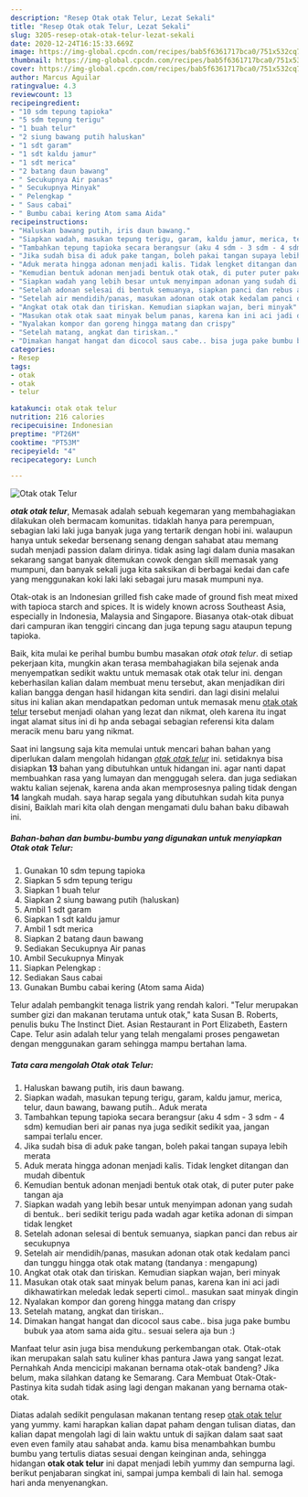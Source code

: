 ```yaml
---
description: "Resep Otak otak Telur, Lezat Sekali"
title: "Resep Otak otak Telur, Lezat Sekali"
slug: 3205-resep-otak-otak-telur-lezat-sekali
date: 2020-12-24T16:15:33.669Z
image: https://img-global.cpcdn.com/recipes/bab5f6361717bca0/751x532cq70/otak-otak-telur-foto-resep-utama.jpg
thumbnail: https://img-global.cpcdn.com/recipes/bab5f6361717bca0/751x532cq70/otak-otak-telur-foto-resep-utama.jpg
cover: https://img-global.cpcdn.com/recipes/bab5f6361717bca0/751x532cq70/otak-otak-telur-foto-resep-utama.jpg
author: Marcus Aguilar
ratingvalue: 4.3
reviewcount: 13
recipeingredient:
- "10 sdm tepung tapioka"
- "5 sdm tepung terigu"
- "1 buah telur"
- "2 siung bawang putih haluskan"
- "1 sdt garam"
- "1 sdt kaldu jamur"
- "1 sdt merica"
- "2 batang daun bawang"
- " Secukupnya Air panas"
- " Secukupnya Minyak"
- " Pelengkap "
- " Saus cabai"
- " Bumbu cabai kering Atom sama Aida"
recipeinstructions:
- "Haluskan bawang putih, iris daun bawang."
- "Siapkan wadah, masukan tepung terigu, garam, kaldu jamur, merica, telur, daun bawang, bawang putih.. Aduk merata"
- "Tambahkan tepung tapioka secara berangsur (aku 4 sdm - 3 sdm - 4 sdm) kemudian beri air panas nya juga sedikit sedikit yaa, jangan sampai terlalu encer."
- "Jika sudah bisa di aduk pake tangan, boleh pakai tangan supaya lebih merata"
- "Aduk merata hingga adonan menjadi kalis. Tidak lengket ditangan dan mudah dibentuk"
- "Kemudian bentuk adonan menjadi bentuk otak otak, di puter puter pake tangan aja"
- "Siapkan wadah yang lebih besar untuk menyimpan adonan yang sudah di bentuk.. beri sedikit terigu pada wadah agar ketika adonan di simpan tidak lengket"
- "Setelah adonan selesai di bentuk semuanya, siapkan panci dan rebus air secukupnya"
- "Setelah air mendidih/panas, masukan adonan otak otak kedalam panci dan tunggu hingga otak otak matang (tandanya : mengapung)"
- "Angkat otak otak dan tiriskan. Kemudian siapkan wajan, beri minyak"
- "Masukan otak otak saat minyak belum panas, karena kan ini aci jadi dikhawatirkan meledak ledak seperti cimol.. masukan saat minyak dingin"
- "Nyalakan kompor dan goreng hingga matang dan crispy"
- "Setelah matang, angkat dan tiriskan.."
- "Dimakan hangat hangat dan dicocol saus cabe.. bisa juga pake bumbu bubuk yaa atom sama aida gitu.. sesuai selera aja bun :)"
categories:
- Resep
tags:
- otak
- otak
- telur

katakunci: otak otak telur 
nutrition: 216 calories
recipecuisine: Indonesian
preptime: "PT26M"
cooktime: "PT53M"
recipeyield: "4"
recipecategory: Lunch

---
```



![Otak otak Telur](https://img-global.cpcdn.com/recipes/bab5f6361717bca0/751x532cq70/otak-otak-telur-foto-resep-utama.jpg)

<b><i>otak otak telur</i></b>, Memasak adalah sebuah kegemaran yang membahagiakan dilakukan oleh bermacam komunitas. tidaklah hanya para perempuan, sebagian laki laki juga banyak juga yang tertarik dengan hobi ini. walaupun hanya untuk sekedar bersenang senang dengan sahabat atau memang sudah menjadi passion dalam dirinya. tidak asing lagi dalam dunia masakan sekarang sangat banyak ditemukan cowok dengan skill memasak yang mumpuni, dan banyak sekali juga kita saksikan di berbagai kedai dan cafe yang menggunakan koki laki laki sebagai juru masak mumpuni nya.

Otak-otak is an Indonesian grilled fish cake made of ground fish meat mixed with tapioca starch and spices. It is widely known across Southeast Asia, especially in Indonesia, Malaysia and Singapore. Biasanya otak-otak dibuat dari campuran ikan tenggiri cincang dan juga tepung sagu ataupun tepung tapioka.

Baik, kita mulai ke perihal bumbu bumbu masakan <i>otak otak telur</i>. di setiap pekerjaan kita, mungkin akan terasa membahagiakan bila sejenak anda menyempatkan sedikit waktu untuk memasak otak otak telur ini. dengan keberhasilan kalian dalam membuat menu tersebut, akan menjadikan diri kalian bangga dengan hasil hidangan kita sendiri. dan lagi disini melalui situs ini kalian akan mendapatkan pedoman untuk memasak menu <u>otak otak telur</u> tersebut menjadi olahan yang lezat dan nikmat, oleh karena itu ingat ingat alamat situs ini di hp anda sebagai sebagian referensi kita dalam meracik menu baru yang nikmat.


Saat ini langsung saja kita memulai untuk mencari bahan bahan yang diperlukan dalam mengolah hidangan <u><i>otak otak telur</i></u> ini. setidaknya bisa disiapkan <b>13</b> bahan yang dibutuhkan untuk hidangan ini. agar nanti dapat membuahkan rasa yang lumayan dan menggugah selera. dan juga sediakan waktu kalian sejenak, karena anda akan memprosesnya paling tidak dengan <b>14</b> langkah mudah. saya harap segala yang dibutuhkan sudah kita punya disini, Baiklah mari kita olah dengan mengamati dulu bahan baku dibawah ini.

<!--inarticleads1-->

##### Bahan-bahan dan bumbu-bumbu yang digunakan untuk menyiapkan Otak otak Telur:

1. Gunakan 10 sdm tepung tapioka
1. Siapkan 5 sdm tepung terigu
1. Siapkan 1 buah telur
1. Siapkan 2 siung bawang putih (haluskan)
1. Ambil 1 sdt garam
1. Siapkan 1 sdt kaldu jamur
1. Ambil 1 sdt merica
1. Siapkan 2 batang daun bawang
1. Sediakan  Secukupnya Air panas
1. Ambil  Secukupnya Minyak
1. Siapkan  Pelengkap :
1. Sediakan  Saus cabai
1. Gunakan  Bumbu cabai kering (Atom sama Aida)


Telur adalah pembangkit tenaga listrik yang rendah kalori. &#34;Telur merupakan sumber gizi dan makanan terutama untuk otak,&#34; kata Susan B. Roberts, penulis buku The Instinct Diet. Asian Restaurant in Port Elizabeth, Eastern Cape. Telur asin adalah telur yang telah mengalami proses pengawetan dengan menggunakan garam sehingga mampu bertahan lama. 

<!--inarticleads2-->

##### Tata cara mengolah Otak otak Telur:

1. Haluskan bawang putih, iris daun bawang.
1. Siapkan wadah, masukan tepung terigu, garam, kaldu jamur, merica, telur, daun bawang, bawang putih.. Aduk merata
1. Tambahkan tepung tapioka secara berangsur (aku 4 sdm - 3 sdm - 4 sdm) kemudian beri air panas nya juga sedikit sedikit yaa, jangan sampai terlalu encer.
1. Jika sudah bisa di aduk pake tangan, boleh pakai tangan supaya lebih merata
1. Aduk merata hingga adonan menjadi kalis. Tidak lengket ditangan dan mudah dibentuk
1. Kemudian bentuk adonan menjadi bentuk otak otak, di puter puter pake tangan aja
1. Siapkan wadah yang lebih besar untuk menyimpan adonan yang sudah di bentuk.. beri sedikit terigu pada wadah agar ketika adonan di simpan tidak lengket
1. Setelah adonan selesai di bentuk semuanya, siapkan panci dan rebus air secukupnya
1. Setelah air mendidih/panas, masukan adonan otak otak kedalam panci dan tunggu hingga otak otak matang (tandanya : mengapung)
1. Angkat otak otak dan tiriskan. Kemudian siapkan wajan, beri minyak
1. Masukan otak otak saat minyak belum panas, karena kan ini aci jadi dikhawatirkan meledak ledak seperti cimol.. masukan saat minyak dingin
1. Nyalakan kompor dan goreng hingga matang dan crispy
1. Setelah matang, angkat dan tiriskan..
1. Dimakan hangat hangat dan dicocol saus cabe.. bisa juga pake bumbu bubuk yaa atom sama aida gitu.. sesuai selera aja bun :)


Manfaat telur asin juga bisa mendukung perkembangan otak. Otak-otak ikan merupakan salah satu kuliner khas pantura Jawa yang sangat lezat. Pernahkah Anda mencicipi makanan bernama otak-otak bandeng? Jika belum, maka silahkan datang ke Semarang. Cara Membuat Otak-Otak- Pastinya kita sudah tidak asing lagi dengan makanan yang bernama otak-otak. 

Diatas adalah sedikit pengulasan makanan tentang resep <u>otak otak telur</u> yang yummy. kami harapkan kalian dapat paham dengan tulisan diatas, dan kalian dapat mengolah lagi di lain waktu untuk di sajikan dalam saat saat even even family atau sahabat anda. kamu bisa menambahkan bumbu bumbu yang tertulis diatas sesuai dengan keinginan anda, sehingga hidangan <b>otak otak telur</b> ini dapat menjadi lebih yummy dan sempurna lagi. berikut penjabaran singkat ini, sampai jumpa kembali di lain hal. semoga hari anda menyenangkan.
